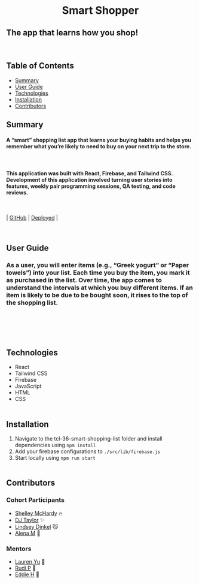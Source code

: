 # <div align="center" >Smart Shopper </div>

## The app that learns how you shop!

<br>

## Table of Contents

- [Summary](#Summary)
- [User Guide](#User-Guide)
- [Technologies](#Technologies)
- [Installation](#Installation)
- [Contributors](#Contributors)
  <br>

## Summary

#### A “smart” shopping list app that learns your buying habits and helps you remember what you’re likely to need to buy on your next trip to the store.

<br>

#### This application was built with React, Firebase, and Tailwind CSS. Development of this application involved turning user stories into features, weekly pair programming sessions, QA testing, and code reviews.

<br>

| [GitHub](https://github.com/the-collab-lab/tcl-36-smart-shopping-list) | [Deployed](https://tcl-36-smart-shopping-list.web.app/) |

<br>

## User Guide

### As a user, you will enter items (e.g., “Greek yogurt” or “Paper towels”) into your list. Each time you buy the item, you mark it as purchased in the list. Over time, the app comes to understand the intervals at which you buy different items. If an item is likely to be due to be bought soon, it rises to the top of the shopping list.

<!--!

WORK IN PROGRESS

screenshots go here!!!
example placeholders left

[Dashboard](./screenshots/dashboard.png)

<br></br>

### The new reservation form allows users to add reservation details to the database. Once a reservation is added the user is redirected to the dashboard for the date of that reservation so they can see the newly added details.

![new Reservation Form](./screenshots/newReservationForm.png)
<br></br>

### The search page allows users to input a phone number and return a list of all reservations that have been made under that phone number.

![search by phone number](./screenshots/searchByNumber.png)
<br></br>

### The create table page allows users to add a new table to the database with a corresponding name and capacity field.

![create a table form](./screenshots/createTableForm.png)
-->
<br>

<!-- section on how the data structure to note the backend? -->

<br></br>

## Technologies

- React
- Tailwind CSS
- Firebase
- JavaScript
- HTML
- CSS
  <br></br>

## Installation

1. Navigate to the tcl-36-smart-shopping-list folder and install dependencies using `npm install`
2. Add your firebase configurations to `./src/lib/firebase.js`
3. Start locally using `npm run start`
   <br></br>

## Contributors

### Cohort Participants

- [Shelley McHardy](https://github.com/shelleymcq) 🔥
- [DJ Taylor](https://github.com/djtaylor8) ✨
- [Lindsey Dinkel](https://github.com/lindseyindev) 😼
- [Alena M](https://github.com/alenamedved) 🐻

### Mentors

- [Lauren Yu](https://github.com/laurenyz) 🐘
- [Rudi P](https://github.com/rudidev08) 🦁
- [Eddie H](https://github.com/EdwardHinkle) 🦉
